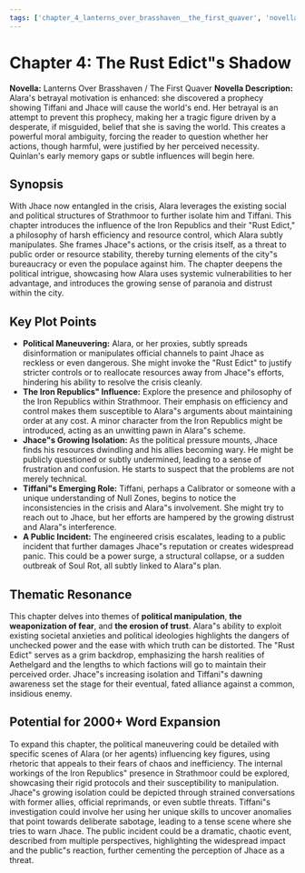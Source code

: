```yaml
---
tags: ['chapter_4_lanterns_over_brasshaven__the_first_quaver', 'novella_1.1_lanterns_over_brasshaven__the_first_quaver', 'saga_outline']
---
```


# Chapter 4: The Rust Edict"s Shadow

**Novella:** Lanterns Over Brasshaven / The First Quaver
**Novella Description:** Alara's betrayal motivation is enhanced: she discovered a prophecy showing Tiffani and Jhace will cause the world's end. Her betrayal is an attempt to prevent this prophecy, making her a tragic figure driven by a desperate, if misguided, belief that she is saving the world. This creates a powerful moral ambiguity, forcing the reader to question whether her actions, though harmful, were justified by her perceived necessity. Quinlan's early memory gaps or subtle influences will begin here.

## Synopsis

With Jhace now entangled in the crisis, Alara leverages the existing social and political structures of Strathmoor to further isolate him and Tiffani. This chapter introduces the influence of the Iron Republics and their "Rust Edict," a philosophy of harsh efficiency and resource control, which Alara subtly manipulates. She frames Jhace"s actions, or the crisis itself, as a threat to public order or resource stability, thereby turning elements of the city"s bureaucracy or even the populace against him. The chapter deepens the political intrigue, showcasing how Alara uses systemic vulnerabilities to her advantage, and introduces the growing sense of paranoia and distrust within the city.

## Key Plot Points

*   **Political Maneuvering:** Alara, or her proxies, subtly spreads disinformation or manipulates official channels to paint Jhace as reckless or even dangerous. She might invoke the "Rust Edict" to justify stricter controls or to reallocate resources away from Jhace"s efforts, hindering his ability to resolve the crisis cleanly.
*   **The Iron Republics" Influence:** Explore the presence and philosophy of the Iron Republics within Strathmoor. Their emphasis on efficiency and control makes them susceptible to Alara"s arguments about maintaining order at any cost. A minor character from the Iron Republics might be introduced, acting as an unwitting pawn in Alara"s scheme.
*   **Jhace"s Growing Isolation:** As the political pressure mounts, Jhace finds his resources dwindling and his allies becoming wary. He might be publicly questioned or subtly undermined, leading to a sense of frustration and confusion. He starts to suspect that the problems are not merely technical.
*   **Tiffani"s Emerging Role:** Tiffani, perhaps a Calibrator or someone with a unique understanding of Null Zones, begins to notice the inconsistencies in the crisis and Alara"s involvement. She might try to reach out to Jhace, but her efforts are hampered by the growing distrust and Alara"s interference.
*   **A Public Incident:** The engineered crisis escalates, leading to a public incident that further damages Jhace"s reputation or creates widespread panic. This could be a power surge, a structural collapse, or a sudden outbreak of Soul Rot, all subtly linked to Alara"s plan.

## Thematic Resonance

This chapter delves into themes of **political manipulation**, **the weaponization of fear**, and **the erosion of trust**. Alara"s ability to exploit existing societal anxieties and political ideologies highlights the dangers of unchecked power and the ease with which truth can be distorted. The "Rust Edict" serves as a grim backdrop, emphasizing the harsh realities of Aethelgard and the lengths to which factions will go to maintain their perceived order. Jhace"s increasing isolation and Tiffani"s dawning awareness set the stage for their eventual, fated alliance against a common, insidious enemy.

## Potential for 2000+ Word Expansion

To expand this chapter, the political maneuvering could be detailed with specific scenes of Alara (or her agents) influencing key figures, using rhetoric that appeals to their fears of chaos and inefficiency. The internal workings of the Iron Republics" presence in Strathmoor could be explored, showcasing their rigid protocols and their susceptibility to manipulation. Jhace"s growing isolation could be depicted through strained conversations with former allies, official reprimands, or even subtle threats. Tiffani"s investigation could involve her using her unique skills to uncover anomalies that point towards deliberate sabotage, leading to a tense scene where she tries to warn Jhace. The public incident could be a dramatic, chaotic event, described from multiple perspectives, highlighting the widespread impact and the public"s reaction, further cementing the perception of Jhace as a threat.
